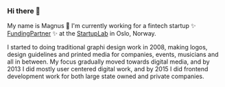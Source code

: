 ### Hi there 👋

My name is Magnus
🔭 I'm currently working for a fintech startup ✨ [FundingPartner](http://fundingpartner.no/) ✨ at the [StartupLab](https://startuplab.no/) in Oslo, Norway.

I started to doing traditional graphi design work in 2008, making logos, design guidelines and printed media for companies, events, musicians and all in between.
My focus gradually moved towards digital media, and by 2013 I did mostly user centered digital work, and by 2015 I did frontend development work for both large state owned and private companies.


<!--
**maqnus/maqnus** is a ✨ _special_ ✨ repository because its `README.md` (this file) appears on your GitHub profile.

Here are some ideas to get you started:

- 🔭 I’m currently working on ...
- 🌱 I’m currently learning ...
- 👯 I’m looking to collaborate on ...
- 🤔 I’m looking for help with ...
- 💬 Ask me about ...
- 📫 How to reach me: ...
- 😄 Pronouns: ...
- ⚡ Fun fact: ...
-->
